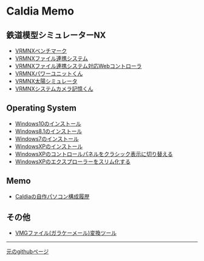 # Caldia Memo
## 鉄道模型シミュレーターNX
- [VRMNXベンチマーク](https://github.com/CaldiaNX/vrmnx-benchmark)
- [VRMNXファイル連携システム](https://github.com/CaldiaNX/vrmnxfls)
- [VRMNXファイル連携システム対応Webコントローラ](https://github.com/CaldiaNX/vrmnxfls-web)
- [VRMNXパワーユニットくん](https://github.com/CaldiaNX/vrmnx-powerunit)
- [VRMNX太陽シミュレータ](https://github.com/CaldiaNX/vrmnx-sun-simulation)
- [VRMNXシステムカメラ記憶くん](https://github.com/CaldiaNX/vrmnx-syscam-autosave)

## Operating System
- [Windows10のインストール](os/windows10/install.md)
- [Windows8.1のインストール](os/windows81/install.md)
- [Windows7のインストール](os/windows7/install.md)
- [WindowsXPのインストール](os/windowsxp/install.md)
- [WindowsXPのコントロールパネルをクラシック表示に切り替える](os/windowsxp/controlpanel-classic.md)
- [WindowsXPのエクスプローラーをスリム化する](os/windowsxp/explorer-slim.md)

<!--  
- [Windowsコンポーネントの追加と削除](os/windowsxp/default-disabled.md)
- [リモートアシスタンスの無効化](os/windowsxp/remote-assistant-disabled.md)
- [リモートデスクトップの有効化](os/windowsxp/remote-desktop-disabled.md)
- [システムの復元を無効化](os/windowsxp/system-backup-disabled.md)
- [エラー報告を無効にする](os/windowsxp/error-report-disabled.md)
- [デバッグの書き込みなし](os/windowsxp/debug-disabled.md)
- [仮想メモリをシステム管理サイズ](os/windowsxp/virtual-memory-system-size.md)  

## Application Guide
- [Pythonのインストール](app/mkdocs/python-windows-install.md)
- [MkDocsのインストール](app/mkdocs/mkdocs-install.md)
- [Materialのインストール](app/mkdocs/mkdocs-material-install.md)
- [mkdocs.ymlのサンプル](app/mkdocs/mkdocs-yml-sample.md)
- [Markdownのサンプル](app/mkdocs/markdown-sample.md)
-->

## Memo
- [Caldiaの自作パソコン構成履歴](https://github.com/CaldiaNX/caldia-homebuilt-computer)
<!--  
- [Github Pagesの利用方法](app/githubpages/install.md)
- [Git for Windows](app/git-for-windows/install.md)
-->

## その他
- [VMGファイル(ガラケーメール)変換ツール](https://github.com/CaldiaNX/vmg-output)

----

[元のgithubページ](https://github.com/CaldiaNX/caldianx.github.io)
